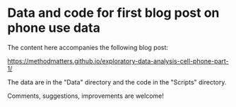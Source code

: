 # Data and code for first blog post on phone use data

The content here accompanies the following blog post:

https://methodmatters.github.io/exploratory-data-analysis-cell-phone-part-1/

The data are in the "Data" directory and the code in the "Scripts" directory.

Comments, suggestions, improvements are welcome!
